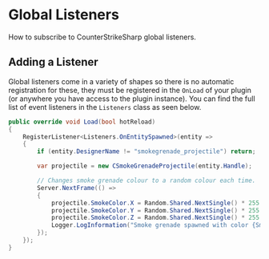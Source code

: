 # Global Listeners

How to subscribe to CounterStrikeSharp global listeners.

## Adding a Listener

Global listeners come in a variety of shapes so there is no automatic registration for these, they must be registered in the `OnLoad` of your plugin (or anywhere you have access to the plugin instance). You can find the full list of event listeners in the `Listeners` class as seen below.

```csharp
public override void Load(bool hotReload)
{
    RegisterListener<Listeners.OnEntitySpawned>(entity =>
    {
        if (entity.DesignerName != "smokegrenade_projectile") return;

        var projectile = new CSmokeGrenadeProjectile(entity.Handle);

        // Changes smoke grenade colour to a random colour each time.
        Server.NextFrame(() =>
        {
            projectile.SmokeColor.X = Random.Shared.NextSingle() * 255.0f;
            projectile.SmokeColor.Y = Random.Shared.NextSingle() * 255.0f;
            projectile.SmokeColor.Z = Random.Shared.NextSingle() * 255.0f;
            Logger.LogInformation("Smoke grenade spawned with color {SmokeColor}", projectile.SmokeColor);
        });
    });
}
```
